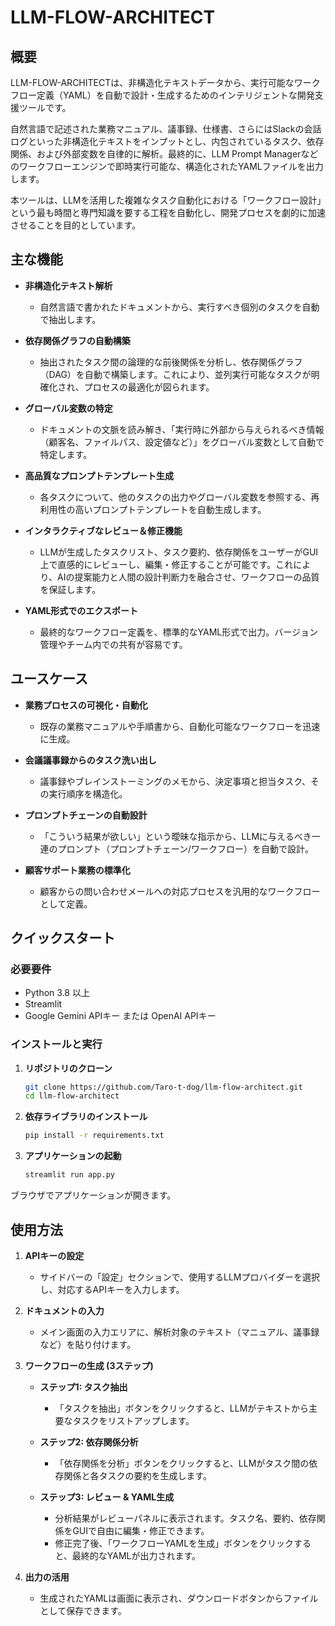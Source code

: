 # LLM-FLOW-ARCHITECT

## 概要

LLM-FLOW-ARCHITECTは、非構造化テキストデータから、実行可能なワークフロー定義（YAML）を自動で設計・生成するためのインテリジェントな開発支援ツールです。

自然言語で記述された業務マニュアル、議事録、仕様書、さらにはSlackの会話ログといった非構造化テキストをインプットとし、内包されているタスク、依存関係、および外部変数を自律的に解析。最終的に、LLM Prompt Managerなどのワークフローエンジンで即時実行可能な、構造化されたYAMLファイルを出力します。

本ツールは、LLMを活用した複雑なタスク自動化における「ワークフロー設計」という最も時間と専門知識を要する工程を自動化し、開発プロセスを劇的に加速させることを目的としています。

## 主な機能

- **非構造化テキスト解析**
  - 自然言語で書かれたドキュメントから、実行すべき個別のタスクを自動で抽出します。

- **依存関係グラフの自動構築**
  - 抽出されたタスク間の論理的な前後関係を分析し、依存関係グラフ（DAG）を自動で構築します。これにより、並列実行可能なタスクが明確化され、プロセスの最適化が図られます。

- **グローバル変数の特定**
  - ドキュメントの文脈を読み解き、「実行時に外部から与えられるべき情報（顧客名、ファイルパス、設定値など）」をグローバル変数として自動で特定します。

- **高品質なプロンプトテンプレート生成**
  - 各タスクについて、他のタスクの出力やグローバル変数を参照する、再利用性の高いプロンプトテンプレートを自動生成します。

- **インタラクティブなレビュー＆修正機能**
  - LLMが生成したタスクリスト、タスク要約、依存関係をユーザーがGUI上で直感的にレビューし、編集・修正することが可能です。これにより、AIの提案能力と人間の設計判断力を融合させ、ワークフローの品質を保証します。

- **YAML形式でのエクスポート**
  - 最終的なワークフロー定義を、標準的なYAML形式で出力。バージョン管理やチーム内での共有が容易です。

## ユースケース

- **業務プロセスの可視化・自動化**
  - 既存の業務マニュアルや手順書から、自動化可能なワークフローを迅速に生成。

- **会議議事録からのタスク洗い出し**
  - 議事録やブレインストーミングのメモから、決定事項と担当タスク、その実行順序を構造化。

- **プロンプトチェーンの自動設計**
  - 「こういう結果が欲しい」という曖昧な指示から、LLMに与えるべき一連のプロンプト（プロンプトチェーン/ワークフロー）を自動で設計。

- **顧客サポート業務の標準化**
  - 顧客からの問い合わせメールへの対応プロセスを汎用的なワークフローとして定義。

## クイックスタート

### 必要要件

- Python 3.8 以上
- Streamlit
- Google Gemini APIキー または OpenAI APIキー

### インストールと実行

1. **リポジトリのクローン**
   ```bash
   git clone https://github.com/Taro-t-dog/llm-flow-architect.git
   cd llm-flow-architect
   ```

2. **依存ライブラリのインストール**
   ```bash
   pip install -r requirements.txt
   ```

3. **アプリケーションの起動**
   ```bash
   streamlit run app.py
   ```

ブラウザでアプリケーションが開きます。

## 使用方法

1. **APIキーの設定**
   - サイドバーの「設定」セクションで、使用するLLMプロバイダーを選択し、対応するAPIキーを入力します。

2. **ドキュメントの入力**
   - メイン画面の入力エリアに、解析対象のテキスト（マニュアル、議事録など）を貼り付けます。

3. **ワークフローの生成 (3ステップ)**
   - **ステップ1: タスク抽出**
     - 「タスクを抽出」ボタンをクリックすると、LLMがテキストから主要なタスクをリストアップします。
   
   - **ステップ2: 依存関係分析**
     - 「依存関係を分析」ボタンをクリックすると、LLMがタスク間の依存関係と各タスクの要約を生成します。
   
   - **ステップ3: レビュー & YAML生成**
     - 分析結果がレビューパネルに表示されます。タスク名、要約、依存関係をGUIで自由に編集・修正できます。
     - 修正完了後、「ワークフローYAMLを生成」ボタンをクリックすると、最終的なYAMLが出力されます。

4. **出力の活用**
   - 生成されたYAMLは画面に表示され、ダウンロードボタンからファイルとして保存できます。
